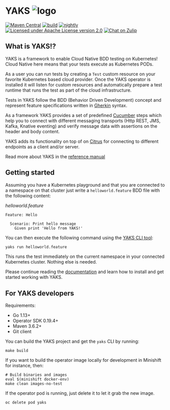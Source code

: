 # YAKS ![logo][1] 

[![Maven Central](https://maven-badges.herokuapp.com/maven-central/org.citrusframework.yaks/yaks-parent/badge.svg?style=flat-square)](https://search.maven.org/search?q=g:org.citrusframework.yaks)
[![build](https://github.com/citrusframework/yaks/workflows/build/badge.svg?branch=main)](https://github.com/citrusframework/yaks/actions) 
[![nightly](https://github.com/citrusframework/yaks/workflows/nightly/badge.svg)](https://github.com/citrusframework/yaks/actions)
[![Licensed under Apache License version 2.0](https://img.shields.io/github/license/openshift/origin.svg?maxAge=2592000)](https://www.apache.org/licenses/LICENSE-2.0)
[![Chat on Zulip](https://img.shields.io/badge/zulip-join_chat-brightgreen.svg)](https://citrusframework.zulipchat.com)

## What is YAKS!?

YAKS is a framework to enable Cloud Native BDD testing on Kubernetes! Cloud Native here means that your tests execute
as Kubernetes PODs.

As a user you can run tests by creating a `Test` custom resource on your favorite Kubernetes based cloud provider.
Once the YAKS operator is installed it will listen for custom resources and automatically prepare a test runtime
that runs the test as part of the cloud infrastructure.

Tests in YAKS follow the BDD (Behavior Driven Development) concept and represent feature specifications written
in [Gherkin](https://cucumber.io/docs/gherkin/) syntax.

As a framework YAKS provides a set of predefined [Cucumber](https://cucumber.io/) steps which help you to connect with different
messaging transports (Http REST, JMS, Kafka, Knative eventing) and verify message data with assertions on the header and body content.

YAKS adds its functionality on top of on [Citrus](https://citrusframework.org) for connecting to different endpoints as a client
and/or server.

Read more about YAKS in the [reference manual](https://citrusframework.org/yaks/reference/html/index.html)

## Getting started

Assuming you have a Kubernetes playground and that you are connected to a namespace on that cluster 
just write a `helloworld.feature` BDD file with the following content:

_helloworld.feature_
```gherkin
Feature: Hello

  Scenario: Print hello message
    Given print 'Hello from YAKS!'
```

You can then execute the following command using the [YAKS CLI tool](https://github.com/citrusframework/yaks/releases/):

```bash
yaks run helloworld.feature
```

This runs the test immediately on the current namespace in your connected Kubernetes cluster.
Nothing else is needed.

Please continue reading the [documentation](https://citrusframework.org/yaks/reference/html/index.html) and learn how to 
install and get started working with YAKS.

## For YAKS developers

Requirements:

- Go 1.13+
- Operator SDK 0.19.4+
- Maven 3.6.2+
- Git client

You can build the YAKS project and get the `yaks` CLI by running:

```
make build
```

If you want to build the operator image locally for development in Minishift for instance, then:

```
# Build binaries and images
eval $(minishift docker-env)
make clean images-no-test
```

If the operator pod is running, just delete it to let it grab the new image.

```
oc delete pod yaks
```

 [1]: /docs/logo-30x30.png "YAKS"
